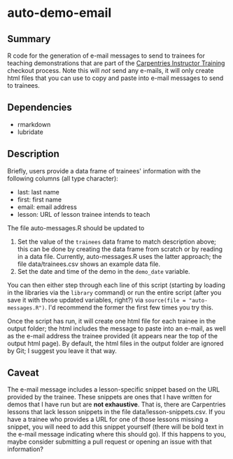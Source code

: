 # auto-demo-email

## Summary

R code for the generation of e-mail messages to send to trainees for teaching 
demonstrations that are part of the 
[Carpentries Instructor Training](https://carpentries.github.io/instructor-training/) 
checkout process. Note this will _not_ send any e-mails, it will only create 
html files that you can use to copy and paste into e-mail messages to send to 
trainees.

## Dependencies

+ rmarkdown
+ lubridate

## Description

Briefly, users provide a data frame of trainees' information with the following 
columns (all type character):

+ last: last name
+ first: first name
+ email: email address
+ lesson: URL of lesson trainee intends to teach

The file auto-messages.R should be updated to

1. Set the value of the `trainees` data frame to match description above; this 
can be done by creating the data frame from scratch or by reading in a data 
file. Currently, auto-messages.R uses the latter approach; the file 
data/trainees.csv shows an example data file.
2. Set the date and time of the demo in the `demo_date` variable.

You can then either step through each line of this script (starting by loading 
in the libraries via the `library` command) or run the entire script (after 
you save it with those updated variables, right?) via 
`source(file = "auto-messages.R")`. I'd recommend the former the first few 
times you try this.

Once the script has run, it will create one html file for each trainee in the 
output folder; the html includes the message to paste into an e-mail, as well 
as the e-mail address the trainee provided (it appears near the top of the 
output html page). By default, the html files in the output folder are ignored 
by Git; I suggest you leave it that way.

## Caveat

The e-mail message includes a lesson-specific snippet based on the URL provided 
by the trainee. These snippets are ones that I have written for demos that I 
have run but are **not exhaustive**. That is, there are Carpentries lessons 
that lack lesson snippets in the file data/lesson-snippets.csv. If you have a 
trainee who provides a URL for one of those lessons missing a snippet, you will 
need to add this snippet yourself (there will be bold text in the e-mail 
message indicating where this should go). If this happens to you, maybe 
consider submitting a pull request or opening an issue with that information?